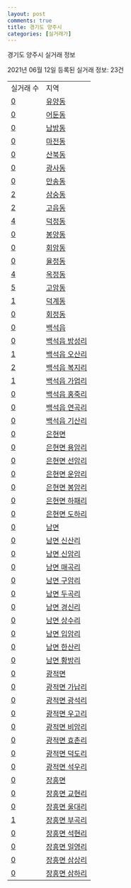 ```yaml
---
layout: post
comments: true
title: 경기도 양주시
categories: [실거래가]
---
```


경기도 양주시 실거래 정보

2021년 06월 12일 등록된 실거래 정보: 23건


<table>
  <tr>
    <td>실거래 수</td>
    <td>지역</td>
  </tr>

  
  <tr>
    <td><a href="4163010100.html">0</a></td>
    <td><a href="4163010100.html">유양동</a></td>
  </tr>
    

  <tr>
    <td><a href="4163010200.html">0</a></td>
    <td><a href="4163010200.html">어둔동</a></td>
  </tr>
    

  <tr>
    <td><a href="4163010300.html">0</a></td>
    <td><a href="4163010300.html">남방동</a></td>
  </tr>
    

  <tr>
    <td><a href="4163010400.html">0</a></td>
    <td><a href="4163010400.html">마전동</a></td>
  </tr>
    

  <tr>
    <td><a href="4163010500.html">0</a></td>
    <td><a href="4163010500.html">산북동</a></td>
  </tr>
    

  <tr>
    <td><a href="4163010600.html">0</a></td>
    <td><a href="4163010600.html">광사동</a></td>
  </tr>
    

  <tr>
    <td><a href="4163010700.html">0</a></td>
    <td><a href="4163010700.html">만송동</a></td>
  </tr>
    

  <tr>
    <td><a href="4163010800.html">2</a></td>
    <td><a href="4163010800.html">삼숭동</a></td>
  </tr>
    

  <tr>
    <td><a href="4163010900.html">2</a></td>
    <td><a href="4163010900.html">고읍동</a></td>
  </tr>
    

  <tr>
    <td><a href="4163011000.html">4</a></td>
    <td><a href="4163011000.html">덕정동</a></td>
  </tr>
    

  <tr>
    <td><a href="4163011100.html">0</a></td>
    <td><a href="4163011100.html">봉양동</a></td>
  </tr>
    

  <tr>
    <td><a href="4163011200.html">0</a></td>
    <td><a href="4163011200.html">회암동</a></td>
  </tr>
    

  <tr>
    <td><a href="4163011300.html">0</a></td>
    <td><a href="4163011300.html">율정동</a></td>
  </tr>
    

  <tr>
    <td><a href="4163011400.html">4</a></td>
    <td><a href="4163011400.html">옥정동</a></td>
  </tr>
    

  <tr>
    <td><a href="4163011500.html">5</a></td>
    <td><a href="4163011500.html">고암동</a></td>
  </tr>
    

  <tr>
    <td><a href="4163011600.html">1</a></td>
    <td><a href="4163011600.html">덕계동</a></td>
  </tr>
    

  <tr>
    <td><a href="4163011700.html">0</a></td>
    <td><a href="4163011700.html">회정동</a></td>
  </tr>
    

  <tr>
    <td><a href="4163025000.html">0</a></td>
    <td><a href="4163025000.html">백석읍</a></td>
  </tr>
    

  <tr>
    <td><a href="4163025021.html">0</a></td>
    <td><a href="4163025021.html">백석읍 방성리</a></td>
  </tr>
    

  <tr>
    <td><a href="4163025022.html">1</a></td>
    <td><a href="4163025022.html">백석읍 오산리</a></td>
  </tr>
    

  <tr>
    <td><a href="4163025023.html">2</a></td>
    <td><a href="4163025023.html">백석읍 복지리</a></td>
  </tr>
    

  <tr>
    <td><a href="4163025024.html">1</a></td>
    <td><a href="4163025024.html">백석읍 가업리</a></td>
  </tr>
    

  <tr>
    <td><a href="4163025025.html">0</a></td>
    <td><a href="4163025025.html">백석읍 홍죽리</a></td>
  </tr>
    

  <tr>
    <td><a href="4163025026.html">0</a></td>
    <td><a href="4163025026.html">백석읍 연곡리</a></td>
  </tr>
    

  <tr>
    <td><a href="4163025027.html">0</a></td>
    <td><a href="4163025027.html">백석읍 기산리</a></td>
  </tr>
    

  <tr>
    <td><a href="4163031000.html">0</a></td>
    <td><a href="4163031000.html">은현면</a></td>
  </tr>
    

  <tr>
    <td><a href="4163031021.html">0</a></td>
    <td><a href="4163031021.html">은현면 용암리</a></td>
  </tr>
    

  <tr>
    <td><a href="4163031022.html">0</a></td>
    <td><a href="4163031022.html">은현면 선암리</a></td>
  </tr>
    

  <tr>
    <td><a href="4163031023.html">0</a></td>
    <td><a href="4163031023.html">은현면 운암리</a></td>
  </tr>
    

  <tr>
    <td><a href="4163031024.html">0</a></td>
    <td><a href="4163031024.html">은현면 봉암리</a></td>
  </tr>
    

  <tr>
    <td><a href="4163031025.html">0</a></td>
    <td><a href="4163031025.html">은현면 하패리</a></td>
  </tr>
    

  <tr>
    <td><a href="4163031026.html">0</a></td>
    <td><a href="4163031026.html">은현면 도하리</a></td>
  </tr>
    

  <tr>
    <td><a href="4163032000.html">0</a></td>
    <td><a href="4163032000.html">남면</a></td>
  </tr>
    

  <tr>
    <td><a href="4163032021.html">0</a></td>
    <td><a href="4163032021.html">남면 신산리</a></td>
  </tr>
    

  <tr>
    <td><a href="4163032022.html">0</a></td>
    <td><a href="4163032022.html">남면 신암리</a></td>
  </tr>
    

  <tr>
    <td><a href="4163032023.html">0</a></td>
    <td><a href="4163032023.html">남면 매곡리</a></td>
  </tr>
    

  <tr>
    <td><a href="4163032024.html">0</a></td>
    <td><a href="4163032024.html">남면 구암리</a></td>
  </tr>
    

  <tr>
    <td><a href="4163032025.html">0</a></td>
    <td><a href="4163032025.html">남면 두곡리</a></td>
  </tr>
    

  <tr>
    <td><a href="4163032026.html">0</a></td>
    <td><a href="4163032026.html">남면 경신리</a></td>
  </tr>
    

  <tr>
    <td><a href="4163032027.html">0</a></td>
    <td><a href="4163032027.html">남면 상수리</a></td>
  </tr>
    

  <tr>
    <td><a href="4163032028.html">0</a></td>
    <td><a href="4163032028.html">남면 입암리</a></td>
  </tr>
    

  <tr>
    <td><a href="4163032029.html">0</a></td>
    <td><a href="4163032029.html">남면 한산리</a></td>
  </tr>
    

  <tr>
    <td><a href="4163032030.html">0</a></td>
    <td><a href="4163032030.html">남면 황방리</a></td>
  </tr>
    

  <tr>
    <td><a href="4163033000.html">0</a></td>
    <td><a href="4163033000.html">광적면</a></td>
  </tr>
    

  <tr>
    <td><a href="4163033021.html">0</a></td>
    <td><a href="4163033021.html">광적면 가납리</a></td>
  </tr>
    

  <tr>
    <td><a href="4163033022.html">0</a></td>
    <td><a href="4163033022.html">광적면 광석리</a></td>
  </tr>
    

  <tr>
    <td><a href="4163033023.html">0</a></td>
    <td><a href="4163033023.html">광적면 우고리</a></td>
  </tr>
    

  <tr>
    <td><a href="4163033024.html">0</a></td>
    <td><a href="4163033024.html">광적면 비암리</a></td>
  </tr>
    

  <tr>
    <td><a href="4163033025.html">0</a></td>
    <td><a href="4163033025.html">광적면 효촌리</a></td>
  </tr>
    

  <tr>
    <td><a href="4163033026.html">0</a></td>
    <td><a href="4163033026.html">광적면 덕도리</a></td>
  </tr>
    

  <tr>
    <td><a href="4163033027.html">0</a></td>
    <td><a href="4163033027.html">광적면 석우리</a></td>
  </tr>
    

  <tr>
    <td><a href="4163034000.html">0</a></td>
    <td><a href="4163034000.html">장흥면</a></td>
  </tr>
    

  <tr>
    <td><a href="4163034021.html">0</a></td>
    <td><a href="4163034021.html">장흥면 교현리</a></td>
  </tr>
    

  <tr>
    <td><a href="4163034022.html">0</a></td>
    <td><a href="4163034022.html">장흥면 울대리</a></td>
  </tr>
    

  <tr>
    <td><a href="4163034023.html">1</a></td>
    <td><a href="4163034023.html">장흥면 부곡리</a></td>
  </tr>
    

  <tr>
    <td><a href="4163034024.html">0</a></td>
    <td><a href="4163034024.html">장흥면 석현리</a></td>
  </tr>
    

  <tr>
    <td><a href="4163034025.html">0</a></td>
    <td><a href="4163034025.html">장흥면 일영리</a></td>
  </tr>
    

  <tr>
    <td><a href="4163034026.html">0</a></td>
    <td><a href="4163034026.html">장흥면 삼상리</a></td>
  </tr>
    

  <tr>
    <td><a href="4163034027.html">0</a></td>
    <td><a href="4163034027.html">장흥면 삼하리</a></td>
  </tr>
    


</table>
    